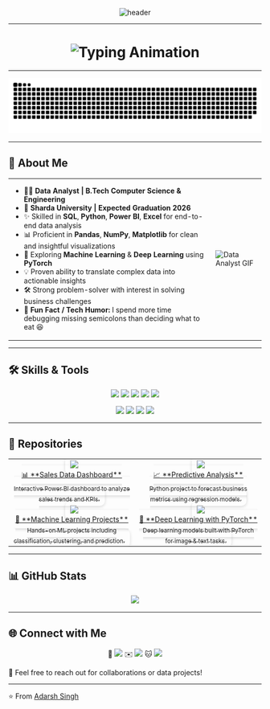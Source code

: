 <!-- Gradient Banner with Tagline -->
<p align="center">
  <img src="https://capsule-render.vercel.app/api?type=shark&color=gradient&height=300&section=header&text=Adarsh%20Singh&fontSize=60&animation=fadeIn&fontColor=fff&desc=Turning+Data+into+Decisions+%F0%9F%93%8A+|+Python+%7C+SQL+%7C+ML&descAlignY=65&descAlign=50" alt="header" />
</p>

---

<!-- Typing Animation -->
<h1 align="center">
  <img src="https://readme-typing-svg.herokuapp.com?font=Fira+Code&size=28&duration=4000&pause=1000&color=00C2FF&center=true&vCenter=true&width=650&lines=Hi%2C+I'm+Adarsh+Singh;👨‍💻+Data+Analyst;Python+%7C+SQL+%7C+Power+BI+%7C+Excel;🤖+Machine+Learning+%26+Deep+Learning" alt="Typing Animation" />
</h1>

---

<!-- GitHub Contribution Snake -->
<p align="center">
  <img src="https://raw.githubusercontent.com/platane/snk/output/github-contribution-grid-snake.svg" alt="GitHub Snake Animation" />
</p>

---

## 🚀 About Me  

<table>
<tr>
<td>

- 👨‍🎓 **Data Analyst | B.Tech Computer Science & Engineering**  
- 🏫 **Sharda University | Expected Graduation 2026**  
- ✨ Skilled in **SQL**, **Python**, **Power BI**, **Excel** for end-to-end data analysis  
- 📊 Proficient in **Pandas**, **NumPy**, **Matplotlib** for clean and insightful visualizations  
- 🤖 Exploring **Machine Learning** & **Deep Learning** using **PyTorch**  
- 💡 Proven ability to translate complex data into actionable insights  
- 🛠️ Strong problem-solver with interest in solving business challenges  
- 🎉 **Fun Fact / Tech Humor:** I spend more time debugging missing semicolons than deciding what to eat 😆  

</td>
<td>

<img src="https://camo.githubusercontent.com/2eedf25c65a9269ed2097998da5fded175a37ee0997c3d2c83dfde65eb6d88a4/68747470733a2f2f6d656469612e74656e6f722e636f6d2f4e4f594633663832625f6741414141432f70726f6772616d6d65722e676966" alt="Data Analyst GIF" width="300"/>

</td>
</tr>
</table>

---

## 🛠️ Skills & Tools  

<p align="center">
<a href="#"><img class="badge" src="https://img.shields.io/badge/Python-3776AB?style=for-the-badge&logo=python&logoColor=white" /></a>
<a href="#"><img class="badge" src="https://img.shields.io/badge/SQL-336791?style=for-the-badge&logo=postgresql&logoColor=white" /></a>
<a href="#"><img class="badge" src="https://img.shields.io/badge/Excel-217346?style=for-the-badge&logo=microsoft-excel&logoColor=white" /></a>
<a href="#"><img class="badge" src="https://img.shields.io/badge/Power%20BI-F2C811?style=for-the-badge&logo=powerbi&logoColor=black" /></a>
<a href="#"><img class="badge" src="https://img.shields.io/badge/Machine%20Learning-FF6F00?style=for-the-badge&logo=googlecloud&logoColor=white" /></a>
</p>

<p align="center">
<a href="#"><img class="badge" src="https://img.shields.io/badge/Pandas-150458?style=for-the-badge&logo=pandas&logoColor=white" /></a>
<a href="#"><img class="badge" src="https://img.shields.io/badge/NumPy-013243?style=for-the-badge&logo=numpy&logoColor=white" /></a>
<a href="#"><img class="badge" src="https://img.shields.io/badge/Matplotlib-007ACC?style=for-the-badge&logo=plotly&logoColor=white" /></a>
<a href="#"><img class="badge" src="https://img.shields.io/badge/PyTorch-EE4C2C?style=for-the-badge&logo=pytorch&logoColor=white" /></a>
</p>

---

## 📂 Repositories  

<style>
.repo-card {
  transition: transform 0.3s ease, box-shadow 0.3s ease;
  border-radius: 10px;
  padding: 10px;
  box-shadow: 0 2px 6px rgba(0,0,0,0.15);
}
.repo-card:hover {
  transform: translateY(-5px);
  box-shadow: 0 10px 20px rgba(0,0,0,0.3);
}
.badge:hover {
  transform: scale(1.1);
}
</style>

<table>
<tr>
<td align="center" width="250">
<a class="repo-card" href="#" target="_blank">
  <img src="https://img.shields.io/badge/Sales%20Dashboard-Power%20BI-blue?style=for-the-badge&logo=powerbi&logoColor=white" /><br>
  📊 **Sales Data Dashboard**<br>
  <sub>Interactive Power BI dashboard to analyze sales trends and KPIs.</sub>
</a>
</td>
<td align="center" width="250">
<a class="repo-card" href="#" target="_blank">
  <img src="https://img.shields.io/badge/Predictive%20Analysis-Python-orange?style=for-the-badge&logo=python&logoColor=white" /><br>
  📈 **Predictive Analysis**<br>
  <sub>Python project to forecast business metrics using regression models.</sub>
</a>
</td>
</tr>
<tr>
<td align="center" width="250">
<a class="repo-card" href="#" target="_blank">
  <img src="https://img.shields.io/badge/Machine%20Learning-Python-red?style=for-the-badge&logo=python&logoColor=white" /><br>
  🤖 **Machine Learning Projects**<br>
  <sub>Hands-on ML projects including classification, clustering, and prediction.</sub>
</a>
</td>
<td align="center" width="250">
<a class="repo-card" href="#" target="_blank">
  <img src="https://img.shields.io/badge/Deep%20Learning-PyTorch-orange?style=for-the-badge&logo=pytorch&logoColor=white" /><br>
  🧠 **Deep Learning with PyTorch**<br>
  <sub>Deep learning models built with PyTorch for image & text tasks.</sub>
</a>
</td>
</tr>
</table>

---

## 📊 GitHub Stats  

<p align="center">
  <img height="150px" src="https://github-readme-stats.vercel.app/api/top-langs/?username=adarshsingh&layout=compact&theme=radical" />
</p>

---

## 🌐 Connect with Me  

<p align="center">
  🔗 <a href="https://www.linkedin.com/in/adarsh-singh-b50588304/" target="_blank"><img src="https://img.shields.io/badge/LinkedIn-0077B5?style=for-the-badge&logo=linkedin&logoColor=white"/></a>
  ✉️ <a href="mailto:adarshrajput1308@gmail.com" target="_blank"><img src="https://img.shields.io/badge/Gmail-D14836?style=for-the-badge&logo=gmail&logoColor=white"/></a>
  🐱 <a href="https://github.com/adarshsingh" target="_blank"><img src="https://img.shields.io/badge/GitHub-333333?style=for-the-badge&logo=github&logoColor=white"/></a>
</p>

💬 Feel free to reach out for collaborations or data projects!  

---

⭐️ From [Adarsh Singh](https://github.com/adarshsingh)
